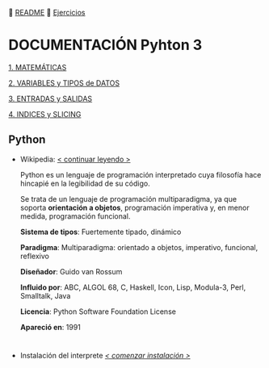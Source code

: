 :page_with_curl: [README](../README.md)  :pencil: [Ejercicios](/tests/indicetests.md)


# DOCUMENTACIÓN Pyhton 3

[1. MATEMÁTICAS](/documentation/mat.md)

[2. VARIABLES y TIPOS de DATOS](/documentation/variable.md)

[3. ENTRADAS y SALIDAS](/documentation/entsal.md) 

[4. INDICES y SLICING](/documentation/indSli.md)

## Python

+ Wikipedia: [< continuar leyendo >](https://es.wikipedia.org/wiki/Python)

    Python es un lenguaje de programación interpretado cuya filosofía hace hincapié en la legibilidad de su código.
 
    Se trata de un lenguaje de programación multiparadigma, ya que soporta **orientación a objetos**, programación imperativa y, en menor medida, programación funcional.

     **Sistema de tipos**: Fuertemente tipado, dinámico

     **Paradigma**: Multiparadigma: orientado a objetos, imperativo, funcional, reflexivo

     **Diseñador**: Guido van Rossum

     **Influido por**: ABC, ALGOL 68, C, Haskell, Icon, Lisp, Modula-3, Perl, Smalltalk, Java

     **Licencia**: Python Software Foundation License

     **Apareció en**: 1991

#
+ Instalación del interprete _[< comenzar instalación >](https://www.python.org/downloads/)_


